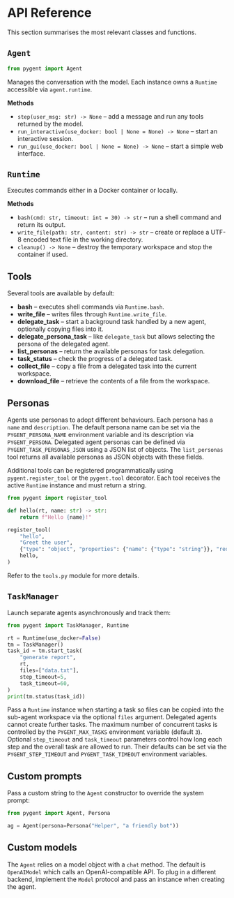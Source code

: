 # API Reference

This section summarises the most relevant classes and functions.

## `Agent`

```python
from pygent import Agent
```

Manages the conversation with the model. Each instance owns a
`Runtime` accessible via ``agent.runtime``.

**Methods**

- `step(user_msg: str) -> None` – add a message and run any tools
  returned by the model.
- `run_interactive(use_docker: bool | None = None) -> None` – start an
  interactive session.
- `run_gui(use_docker: bool | None = None) -> None` – start a simple
  web interface.

## `Runtime`

Executes commands either in a Docker container or locally.

**Methods**

- `bash(cmd: str, timeout: int = 30) -> str` – run a shell command and
  return its output.
- `write_file(path: str, content: str) -> str` – create or replace a
  UTF-8 encoded text file in the working directory.
- `cleanup() -> None` – destroy the temporary workspace and stop the
  container if used.

## Tools

Several tools are available by default:

- **bash** &ndash; executes shell commands via `Runtime.bash`.
- **write_file** &ndash; writes files through `Runtime.write_file`.
- **delegate_task** &ndash; start a background task handled by a new agent,
  optionally copying files into it.
- **delegate_persona_task** &ndash; like ``delegate_task`` but allows selecting
  the persona of the delegated agent.
- **list_personas** &ndash; return the available personas for task delegation.
- **task_status** &ndash; check the progress of a delegated task.
- **collect_file** &ndash; copy a file from a delegated task into the current workspace.
- **download_file** &ndash; retrieve the contents of a file from the workspace.

## Personas

Agents use personas to adopt different behaviours. Each persona has a
``name`` and ``description``. The default persona name can be set via the
``PYGENT_PERSONA_NAME`` environment variable and its description via
``PYGENT_PERSONA``. Delegated agent personas can be defined via
``PYGENT_TASK_PERSONAS_JSON`` using a JSON list of objects. The ``list_personas`` tool returns all available personas as
JSON objects with these fields.

Additional tools can be registered programmatically using
`pygent.register_tool` or the `pygent.tool` decorator. Each tool receives the
active `Runtime` instance and must return a string.

```python
from pygent import register_tool

def hello(rt, name: str) -> str:
    return f"Hello {name}!"

register_tool(
    "hello",
    "Greet the user",
    {"type": "object", "properties": {"name": {"type": "string"}}, "required": ["name"]},
    hello,
)
```

Refer to the `tools.py` module for more details.

## `TaskManager`

Launch separate agents asynchronously and track them:

```python
from pygent import TaskManager, Runtime

rt = Runtime(use_docker=False)
tm = TaskManager()
task_id = tm.start_task(
    "generate report",
    rt,
    files=["data.txt"],
    step_timeout=5,
    task_timeout=60,
)
print(tm.status(task_id))
```
Pass a ``Runtime`` instance when starting a task so files can be copied into the
sub-agent workspace via the optional ``files`` argument. Delegated agents cannot
create further tasks. The maximum number of concurrent tasks is controlled by
the ``PYGENT_MAX_TASKS`` environment variable (default ``3``).
Optional ``step_timeout`` and ``task_timeout`` parameters control how long each
step and the overall task are allowed to run. Their defaults can be set via the
``PYGENT_STEP_TIMEOUT`` and ``PYGENT_TASK_TIMEOUT`` environment variables.

## Custom prompts

Pass a custom string to the `Agent` constructor to override the system prompt:

```python
from pygent import Agent, Persona

ag = Agent(persona=Persona("Helper", "a friendly bot"))
```

## Custom models

The `Agent` relies on a model object with a ``chat`` method. The default is
``OpenAIModel`` which calls an OpenAI-compatible API. To plug in a different
backend, implement the ``Model`` protocol and pass an instance when creating the
agent.

